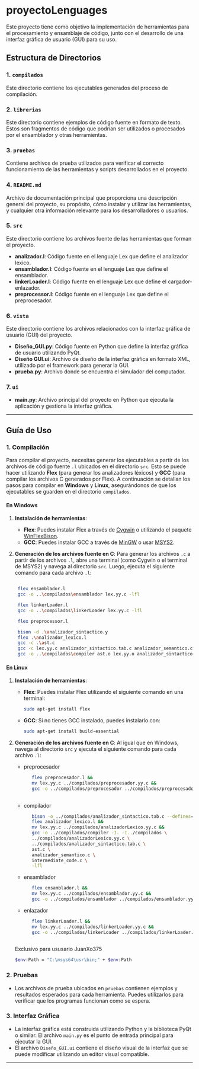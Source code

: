 # proyectoLenguages

Este proyecto tiene como objetivo la implementación de herramientas para el procesamiento y ensamblaje de código, junto con el desarrollo de una interfaz gráfica de usuario (GUI) para su uso.

## Estructura de Directorios

### 1. `compilados`
Este directorio contiene los ejecutables generados del proceso de compilación.

### 2. `librerias`
Este directorio contiene ejemplos de código fuente en formato de texto. Estos son fragmentos de código que podrían ser utilizados o procesados por el ensamblador y otras herramientas.

### 3. `pruebas`
Contiene archivos de prueba utilizados para verificar el correcto funcionamiento de las herramientas y scripts desarrollados en el proyecto.

### 4. `README.md`
Archivo de documentación principal que proporciona una descripción general del proyecto, su propósito, cómo instalar y utilizar las herramientas, y cualquier otra información relevante para los desarrolladores o usuarios.

### 5. `src`
Este directorio contiene los archivos fuente de las herramientas que forman el proyecto.

- **analizador.l**: Código fuente en el lenguaje Lex que define el analizador lexico.
- **ensamblador.l**: Código fuente en el lenguaje Lex que define el ensamblador.
- **linkerLoader.l**: Código fuente en el lenguaje Lex que define el cargador-enlazador.
- **preprocessor.l**: Código fuente en el lenguaje Lex que define el preprocesador.

### 6. `vista`
Este directorio contiene los archivos relacionados con la interfaz gráfica de usuario (GUI) del proyecto.

- **Diseño_GUI.py**: Código fuente en Python que define la interfaz gráfica de usuario utilizando PyQt.
- **Diseño GUI.ui**: Archivo de diseño de la interfaz gráfica en formato XML, utilizado por el framework para generar la GUI.
- **prueba.py**: Archivo donde se encuentra el simulador del computador.

### 7. `ui`
- **main.py**: Archivo principal del proyecto en Python que ejecuta la aplicación y gestiona la interfaz gráfica.
---

## Guía de Uso

### 1. **Compilación**

Para compilar el proyecto, necesitas generar los ejecutables a partir de los archivos de código fuente `.l` ubicados en el directorio `src`. Esto se puede hacer utilizando **Flex** (para generar los analizadores léxicos) y **GCC** (para compilar los archivos C generados por Flex). A continuación se detallan los pasos para compilar en **Windows** y **Linux**, asegurándonos de que los ejecutables se guarden en el directorio `compilados`.

#### En Windows

1. **Instalación de herramientas**:
   - **Flex**: Puedes instalar Flex a través de [Cygwin](https://www.cygwin.com/) o utilizando el paquete [WinFlexBison](https://github.com/lexxmark/winflexbison).
   - **GCC**: Puedes instalar GCC a través de [MinGW](http://mingw-w64.org/doku.php) o usar [MSYS2](https://www.msys2.org/).

2. **Generación de los archivos fuente en C**:
   Para generar los archivos `.c` a partir de los archivos `.l`, abre una terminal (como Cygwin o el terminal de MSYS2) y navega al directorio `src`. Luego, ejecuta el siguiente comando para cada archivo `.l`:

   ```bash

    flex ensamblador.l
    gcc -o ..\compilados\ensamblador lex.yy.c -lfl

    flex linkerLoader.l
    gcc -o ..\compilados\linkerLoader lex.yy.c -lfl

    flex preprocessor.l

    bison -d .\analizador_sintactico.y
    flex .\analizador_lexico.l
    gcc -c .\ast.c
    gcc -c lex.yy.c analizador_sintactico.tab.c analizador_semantico.c intermediate_code.c
    gcc -o ..\compilados\compiler ast.o lex.yy.o analizador_sintactico.tab.o analizador_semantico.o intermediate_code.o
    ```

#### En Linux

1. **Instalación de herramientas**:
   - **Flex**: Puedes instalar Flex utilizando el siguiente comando en una terminal:
     ```bash
     sudo apt-get install flex
     ```
   - **GCC**: Si no tienes GCC instalado, puedes instalarlo con:
     ```bash
     sudo apt-get install build-essential
     ```

2. **Generación de los archivos fuente en C**:
   Al igual que en Windows, navega al directorio `src` y ejecuta el siguiente comando para cada archivo `.l`:

   - preprocesador

      ```bash
         flex preprocesador.l &&
         mv lex.yy.c ../compilados/preprocesador.yy.c &&
         gcc -o ../compilados/preprocesador ../compilados/preprocesador.yy.c -lfl
         
   - compilador

      ```bash
         bison -o ../compilados/analizador_sintactico.tab.c --defines=../compilados/analizador_sintactico.tab.h -d analizador_sintactico.y &&
         flex analizador_lexico.l &&
         mv lex.yy.c ../compilados/analizadorLexico.yy.c &&
         gcc -o ../compilados/compiler -I. -I../compilados \
         ../compilados/analizadorLexico.yy.c \
         ../compilados/analizador_sintactico.tab.c \
         ast.c \
         analizador_semantico.c \
         intermediate_code.c \
         -lfl

   - ensamblador
      ```bash
         flex ensamblador.l &&
         mv lex.yy.c ../compilados/ensamblador.yy.c &&
         gcc -o ../compilados/ensamblador ../compilados/ensamblador.yy.c -lfl -lm
   - enlazador
      ```bash
         flex linkerLoader.l &&
         mv lex.yy.c ../compilados/linkerLoader.yy.c &&
         gcc -o ../compilados/linkerLoader ../compilados/linkerLoader.yy.c -lfl -lm
         
   Exclusivo para ususario JuanXo375
   
   ```bash
   $env:Path = "C:\msys64\usr\bin;" + $env:Path
   ```

### 2. **Pruebas**

   - Los archivos de prueba ubicados en `pruebas` contienen ejemplos y resultados esperados para cada herramienta. Puedes utilizarlos para verificar que los programas funcionan como se espera.

### 3. **Interfaz Gráfica**

   - La interfaz gráfica está construida utilizando Python y la biblioteca PyQt o similar. El archivo `main.py` es el punto de entrada principal para ejecutar la GUI.
   - El archivo `Diseño_GUI.ui` contiene el diseño visual de la interfaz que se puede modificar utilizando un editor visual compatible.

---